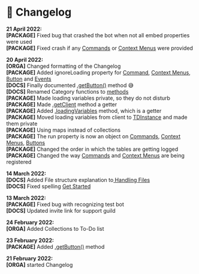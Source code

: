 # 📄 Changelog

**21 April 2022:**\
**\[PACKAGE]** Fixed bug that crashed the bot when not all embed properties were used\
**\[PACKAGE]** Fixed crash if any [Commands](../handling-files/commands.md) or [Context Menus](../handling-files/context-menus.md) were provided

**20 April 2022:**\
**\[ORGA]** Changed formatting of the Changelog\
**\[PACKAGE]** Added ignoreLoading property for [Command](../handling-files/commands.md), [Context Menus](../handling-files/context-menus.md), [Button](../handling-files/buttons.md) and [Events](../handling-files/events.md)\
**\[DOCS]** Finally documented [.getButton()](../methods/getbutton.md) method 😅\
**\[DOCS]** Renamed Category functions to [methods](broken-reference)\
**\[PACKAGE]** Made loading variables private, so they do not disturb\
**\[PACKAGE]** Made [.getClient](../methods/getclient.md) method a getter\
**\[PACKAGE]** Added [.loadingVariables](../methods/loadingvariables.md) method, which is a getter\
**\[PACKAGE]** Moved loading variables from client to [TDInstance](../classes/tdinstance.md) and made them private\
**\[PACKAGE]** Using maps instead of collections\
**\[PACKAGE]** The run property is now an object on [Commands](../handling-files/commands.md), [Context Menus](../handling-files/context-menus.md), [Buttons](../handling-files/buttons.md)\
**\[PACKAGE]** Changed the order in which the tables are getting logged\
**\[PACKAGE]** Changed the way [Commands](../handling-files/commands.md) and [Context Menus](../handling-files/context-menus.md) are being registered

**14 March 2022:**\
**\[DOCS]** Added File structure explanation to[ Handling Files](broken-reference)\
**\[DOCS]** Fixed spelling [Get Started](../get-started.md)

**13 March 2022:**\
**\[PACKAGE]** Fixed bug with recognizing test bot\
**\[DOCS]** Updated invite link for support guild

**24 February 2022:**\
**\[ORGA]** Added Collections to To-Do list

**23 February 2022:**\
**\[PACKAGE]** Added [.getButton()](../methods/getbutton.md) method

**21 February 2022:**\
**\[ORGA]** started Changelog
